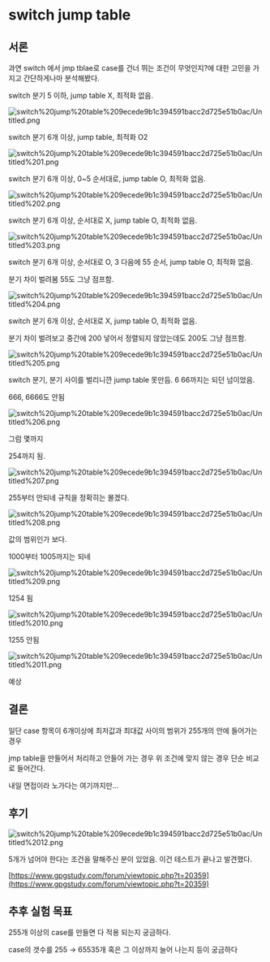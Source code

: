 # switch jump table

## 서론

과연 switch 에서 jmp tblae로 case를 건너 뛰는 조건이 무엇인지?에 대한 고민을 가지고 간단하게나마 분석해봤다.

switch 분기 5 이하, jump table X, 최적화 없음.

![switch%20jump%20table%209ecede9b1c394591bacc2d725e51b0ac/Untitled.png](switch%20jump%20table%209ecede9b1c394591bacc2d725e51b0ac/Untitled.png)

switch 분기 6개 이상, jump table, 최적화 O2

![switch%20jump%20table%209ecede9b1c394591bacc2d725e51b0ac/Untitled%201.png](switch%20jump%20table%209ecede9b1c394591bacc2d725e51b0ac/Untitled%201.png)

switch 분기 6개 이상,  0~5 순서대로, jump table O, 최적화 없음.

![switch%20jump%20table%209ecede9b1c394591bacc2d725e51b0ac/Untitled%202.png](switch%20jump%20table%209ecede9b1c394591bacc2d725e51b0ac/Untitled%202.png)

switch 분기 6개 이상, 순서대로 X,  jump table O, 최적화 없음.

![switch%20jump%20table%209ecede9b1c394591bacc2d725e51b0ac/Untitled%203.png](switch%20jump%20table%209ecede9b1c394591bacc2d725e51b0ac/Untitled%203.png)

switch 분기 6개 이상, 순서대로 O, 3 다음에 55 순서,  jump table O, 최적화 없음.

분기 차이 벌려봄 55도 그냥 점프함.

![switch%20jump%20table%209ecede9b1c394591bacc2d725e51b0ac/Untitled%204.png](switch%20jump%20table%209ecede9b1c394591bacc2d725e51b0ac/Untitled%204.png)

switch 분기 6개 이상, 순서대로 X,  jump table O, 최적화 없음.

분기 차이 벌려보고 중간에 200 넣어서 정렬되지 않았는데도 200도 그냥 점프함.

![switch%20jump%20table%209ecede9b1c394591bacc2d725e51b0ac/Untitled%205.png](switch%20jump%20table%209ecede9b1c394591bacc2d725e51b0ac/Untitled%205.png)

 switch 분기, 분기 사이를 벌리니깐 jump table 못만듬. 6 66까지는 되던 넘이었음.

666, 6666도 안됨

![switch%20jump%20table%209ecede9b1c394591bacc2d725e51b0ac/Untitled%206.png](switch%20jump%20table%209ecede9b1c394591bacc2d725e51b0ac/Untitled%206.png)

그럼 몇까지 

254까지 됨.

![switch%20jump%20table%209ecede9b1c394591bacc2d725e51b0ac/Untitled%207.png](switch%20jump%20table%209ecede9b1c394591bacc2d725e51b0ac/Untitled%207.png)

255부터 안되네 규칙을 정확히는 몰겠다.

![switch%20jump%20table%209ecede9b1c394591bacc2d725e51b0ac/Untitled%208.png](switch%20jump%20table%209ecede9b1c394591bacc2d725e51b0ac/Untitled%208.png)

값의 범위인가 보다.

1000부터 1005까지는 되네 

![switch%20jump%20table%209ecede9b1c394591bacc2d725e51b0ac/Untitled%209.png](switch%20jump%20table%209ecede9b1c394591bacc2d725e51b0ac/Untitled%209.png)

1254 됨

![switch%20jump%20table%209ecede9b1c394591bacc2d725e51b0ac/Untitled%2010.png](switch%20jump%20table%209ecede9b1c394591bacc2d725e51b0ac/Untitled%2010.png)

1255 안됨

![switch%20jump%20table%209ecede9b1c394591bacc2d725e51b0ac/Untitled%2011.png](switch%20jump%20table%209ecede9b1c394591bacc2d725e51b0ac/Untitled%2011.png)

예상

## 결론

일단 case 항목이 6개이상에 최저값과 최대값 사이의 범위가 255개의 안에 들어가는 경우 

jmp table을 만들어서 처리하고 안들어 가는 경우
위 조건에 맞지 않는 경우 단순 비교로 들어간다.

내일 면접이라 노가다는 여기까지만... 

## 후기

![switch%20jump%20table%209ecede9b1c394591bacc2d725e51b0ac/Untitled%2012.png](switch%20jump%20table%209ecede9b1c394591bacc2d725e51b0ac/Untitled%2012.png)

5개가 넘어야 한다는 조건을 말해주신 분이 있었음.
이건 테스트가 끝나고 발견했다.

[https://www.gpgstudy.com/forum/viewtopic.php?t=20359](https://www.gpgstudy.com/forum/viewtopic.php?t=20359)

## 추후 실험 목표

255개 이상의 case를 만들면 다 적용 되는지 궁금하다.

case의 갯수를 255 → 65535개 혹은 그 이상까지 늘어 나는지 등이 궁금하다